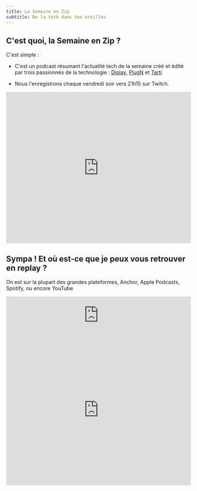```yaml
---
title: La Semaine en Zip
subtitle: De la tech dans tes oreilles
---
```

## C'est quoi, la Semaine en Zip ?
C'est simple :

- C'est un podcast résumant l'actualité tech de la semaine créé et édité par trois passionnés de la technologie : [Diplay](http://twitter.com/diplay3311), [PlugN](http://twitter.com/plugntweet) et [Tarti](http://twitter.com/latech_tarti)

- Nous l'enregistrons chaque vendredi soir vers 21h15 sur Twitch.

<iframe
    src="https://player.twitch.tv/?channel=tartiflm&parent=lasemaineenzip.github.io"
    width="100%"
    height="413"
    frameborder="0"
    allowfullscreen="yes">
</iframe>

## Sympa ! Et où est-ce que je peux vous retrouver en replay ?

On est sur la plupart des grandes plateformes, Anchor, Apple Podcasts, Spotify, ou encore YouTube

<iframe src="https://anchor.fm/la-semaine-en-zip/embed"
    height="102px"
    width="100%"
    frameborder="0"
    scrolling="no">
</iframe>

<iframe src="https://www.youtube.com/embed/videoseries?channel=UCnhcfQpwzkM0nTSu2KcFPWA" 
    width="100%"
    height="413"
    frameborder="0"
    allow="encrypted-media"
    allowfullscreen= "yes">
</iframe>
